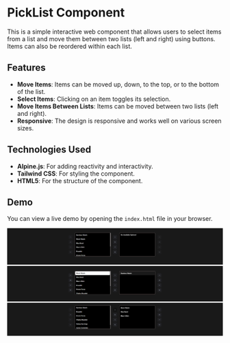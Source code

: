 # PickList Component

This is a simple interactive web component that allows users to select items from a list and move them between two lists (left and right) using buttons. Items can also be reordered within each list.

## Features

- **Move Items**: Items can be moved up, down, to the top, or to the bottom of the list.
- **Select Items**: Clicking on an item toggles its selection.
- **Move Items Between Lists**: Items can be moved between two lists (left and right).
- **Responsive**: The design is responsive and works well on various screen sizes.

## Technologies Used

- **Alpine.js**: For adding reactivity and interactivity.
- **Tailwind CSS**: For styling the component.
- **HTML5**: For the structure of the component.

## Demo

You can view a live demo by opening the `index.html` file in your browser.

![pickList](media/defualt.png)
![pickList](media/singleswap.png)
![pickList](media/multipleswap.png)
